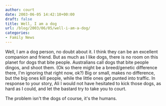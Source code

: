 ```yaml
---
author: court
date: 2003-06-05 14:42:10+00:00
draft: false
title: Well, I am a dog
url: /blog/2003/06/05/well-i-am-a-dog/
categories:
- Family News
---
```


Well, I am a dog person, no doubt about it.  I think they can be an excellent companion and friend.  But as much as I like dogs, there is no room on this planet for dogs that bite people.  Australians call dogs that bite people dingos, and shoot them.  (Ok so there might be a breed/genetic difference there, I'm ignoring that right now, ok?)  Big or small, makes no difference, but the big ones kill people, while the little ones get punted into traffic.  In response to your story, Ali I would not have hesitated to kick those dogs, as hard as I could, and let the bastard try to take you to court.

The problem isn't the dogs of course, it's the humans.
